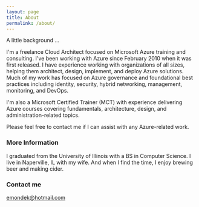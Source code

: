 ```yaml
---
layout: page
title: About
permalink: /about/
---
```


A little background ...

I'm a freelance Cloud Architect focused on Microsoft Azure training and consulting.  I've been working with Azure since February 2010 when it was first released.  I have experience working with organizations of all sizes, helping them architect, design, implement, and deploy Azure solutions.  Much of my work has focused on Azure governance and foundational best practices including identity, security, hybrid networking, management, monitoring, and DevOps.

I'm also a Microsoft Certified Trainer (MCT) with experience delivering Azure courses covering fundamentals, architecture, design, and administration-related topics.

Please feel free to contact me if I can assist with any Azure-related work.

### More Information

I graduated from the University of Illinois with a BS in Computer Science.  I live in Naperville, IL with my wife.  And when I find the time, I enjoy brewing beer and making cider.

### Contact me

[emondek@hotmail.com](mailto:emondek@hotmail.com)
